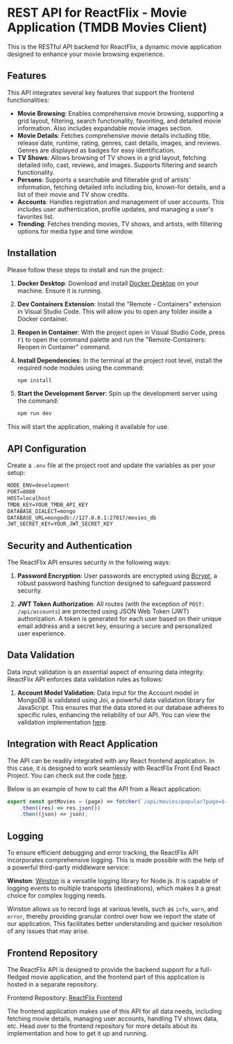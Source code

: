 # REST API for ReactFlix - Movie Application (TMDB Movies Client)

This is the RESTful API backend for ReactFlix, a dynamic movie application designed to enhance your movie browsing experience.

## Features

This API integrates several key features that support the frontend functionalities:

+ **Movie Browsing**: Enables comprehensive movie browsing, supporting a grid layout, filtering, search functionality, favoriting, and detailed movie information. Also includes expandable movie images section.
+ **Movie Details**: Fetches comprehensive movie details including title, release date, runtime, rating, genres, cast details, images, and reviews. Genres are displayed as badges for easy identification.
+ **TV Shows**: Allows browsing of TV shows in a grid layout, fetching detailed info, cast, reviews, and images. Supports filtering and search functionality.
+ **Persons**: Supports a searchable and filterable grid of artists' information, fetching detailed info including bio, known-for details, and a list of their movie and TV show credits.
+ **Accounts**: Handles registration and management of user accounts. This includes user authentication, profile updates, and managing a user's favorites list.
+ **Trending**: Fetches trending movies, TV shows, and artists, with filtering options for media type and time window.

## Installation

Please follow these steps to install and run the project:

1. **Docker Desktop**: Download and install [Docker Desktop](https://www.docker.com/products/docker-desktop/) on your machine. Ensure it is running.

2. **Dev Containers Extension**: Install the "Remote - Containers" extension in Visual Studio Code. This will allow you to open any folder inside a Docker container.

3. **Reopen in Container**: With the project open in Visual Studio Code, press `F1` to open the command palette and run the "Remote-Containers: Reopen in Container" command.

4. **Install Dependencies**: In the terminal at the project root level, install the required node modules using the command:
    ```bash
    npm install
    ```

5. **Start the Development Server**: Spin up the development server using the command:
    ```bash
    npm run dev
    ```
This will start the application, making it available for use.


## API Configuration

Create a `.env` file at the project root and update the variables as per your setup:

```bat
NODE_ENV=development
PORT=8080
HOST=localhost
TMDB_KEY=YOUR_TMDB_API_KEY
DATABASE_DIALECT=mongo
DATABASE_URL=mongodb://127.0.0.1:27017/movies_db
JWT_SECRET_KEY=YOUR_JWT_SECRET_KEY
```

## Security and Authentication

The ReactFlix API ensures security in the following ways:

1. **Password Encryption**: User passwords are encrypted using [Bcrypt](https://www.npmjs.com/package/bcrypt), a robust password hashing function designed to safeguard password security.

2. **JWT Token Authorization**: All routes (with the exception of `POST: /api/accounts`) are protected using JSON Web Token (JWT) authorization. A token is generated for each user based on their unique email address and a secret key, ensuring a secure and personalized user experience.

## Data Validation

Data input validation is an essential aspect of ensuring data integrity. ReactFlix API enforces data validation rules as follows:

1. **Account Model Validation**: Data input for the Account model in MongoDB is validated using Joi, a powerful data validation library for JavaScript. This ensures that the data stored in our database adheres to specific rules, enhancing the reliability of our API. You can view the validation implementation [here](https://github.com/matul3jan/ewd-api-labs-2023/blob/master/src/accounts/validators/index.js).


## Integration with React Application

The API can be readily integrated with any React frontend application. In this case, it is designed to work seamlessly with ReactFlix Front End React Project. You can check out the code [here](https://github.com/matul3jan/labMoviesApp).

Below is an example of how to call the API from a React application:

```javascript
export const getMovies = (page) => fetcher(`/api/movies/popular?page=${page}`)
    .then((res) => res.json())
    .then((json) => json);
```

## Logging

To ensure efficient debugging and error tracking, the ReactFlix API incorporates comprehensive logging. This is made possible with the help of a powerful third-party middleware service:

**Winston**: [Winston](https://github.com/winstonjs/winston) is a versatile logging library for Node.js. It is capable of logging events to multiple transports (destinations), which makes it a great choice for complex logging needs.

Winston allows us to record logs at various levels, such as `info`, `warn`, and `error`, thereby providing granular control over how we report the state of our application. This facilitates better understanding and quicker resolution of any issues that may arise.

## Frontend Repository

The ReactFlix API is designed to provide the backend support for a full-fledged movie application, and the frontend part of this application is hosted in a separate repository.

Frontend Repository: [ReactFlix Frontend](https://github.com/Aaronh3k/ReactFlix_Movie-App)

The frontend application makes use of this API for all data needs, including fetching movie details, managing user accounts, handling TV shows data, etc. Head over to the frontend repository for more details about its implementation and how to get it up and running.
